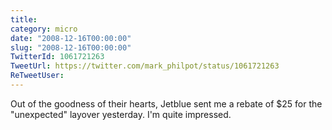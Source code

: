 ```yaml
---
title: 
category: micro
date: "2008-12-16T00:00:00"
slug: "2008-12-16T00:00:00"
TwitterId: 1061721263
TweetUrl: https://twitter.com/mark_philpot/status/1061721263
ReTweetUser: 
---
```


Out of the goodness of their hearts, Jetblue sent me a rebate of $25 for the "unexpected" layover yesterday. I'm quite impressed.